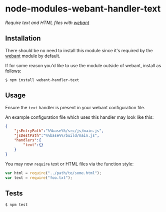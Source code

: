 # node-modules-webant-handler-text

_Require text and HTML files with [webant](https://github.com/theakman2/node-modules-webant)_

## Installation

There should be no need to install this module since it's required by the [webant](https://github.com/theakman2/node-modules-webant) module by default.

If for some reason you'd like to use the module outside of webant, install as follows:

    $ npm install webant-handler-text

## Usage

Ensure the `text` handler is present in your webant configuration file.

An example configuration file which uses this handler may look like this:

````json
{
    "jsEntryPath":"%%base%%/src/js/main.js",
    "jsDestPath":"%%base%%/build/main.js",
    "handlers":{
        "text":{}
    }
}
````

You may now `require` text or HTML files via the function style:

````javascript
var html = require("../path/to/some.html");
var text = require("foo.txt");
````

## Tests

    $ npm test